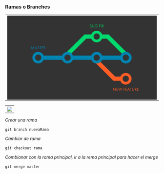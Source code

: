 ### Ramas o Branches

<table>
  <tr>
    <td align="center" style="padding=0;width=50%;">
      <img align="center" style="padding=0;" src="./images/4.jpg" />
    </td>
  </tr>
</table>


<table>
  <tr>
    <td align="center" style="padding=0;width=50%;">
      <img align="center" style="padding=0;" src="./imagesbranch.png" />
    </td>
  </tr>
</table>



_Crear una rama_

```
git branch nuevaRama
```

_Cambiar de rama_

```
git checkout rama
```
_Combianar con la rama principal, ir a la rema principal para hacer el merge_

```
git merge master
```

